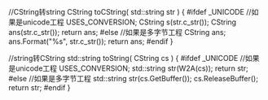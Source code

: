   //CString转string
  CString toCString( std::string str )
  {
  #ifdef _UNICODE
  	//如果是unicode工程
  	USES_CONVERSION;
  	CString s(str.c_str());
  	CString ans(str.c_str());
  	return ans;
  #else
  	//如果是多字节工程
  	CString ans;
  	ans.Format("%s", str.c_str());
  	return ans;
  #endif
  }
  
  //string转CString
  std::string toString( CString cs )
  {
  #ifdef _UNICODE
  	//如果是unicode工程
  	USES_CONVERSION;
  	std::string str(W2A(cs));
  	return str;
  #else
  	//如果是多字节工程 
  	std::string str(cs.GetBuffer());
  	cs.ReleaseBuffer();
  	return str;
  #endif
  }